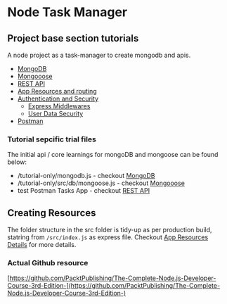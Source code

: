 # Node Task Manager


## Project base section tutorials
A node project as a task-manager to create mongodb and apis.

- [MongoDB](./guides/MongoDB.md)
- [Mongooose](./guides/Mongoose.md)
- [REST API](./guides/REST.md)
- [App Resources and routing](./guides/ResourcesDetails.md)
- [Authentication and Security](./guides/AuthenticationSecurity.md)
  - [Express Middlewares](./guides/ExpressMiddlewares.md)
  - [User Data Security](./guides/UserDataSecurity.md)
- [Postman](./guides/Postman.md)


### Tutorial sepcific trial files
The initial api / core learnings for mongoDB and mongoose can be found below:
- /tutorial-only/mongodb.js - checkout [MongoDB](./guides/MongoDB.md)
- /tutorial-only/src/db/mongoose.js - checkout [Mongooose](./guides/Mongoose.md)
- test Postman Tasks App - checkout [REST API](./guides/REST.md)


## Creating Resources
The folder structure in the src folder is tidy-up as per production build, statring from `/src/index.js` as express file. Checkout [App Resources Details](./guides/ResourcesDetails.md) for more details.

### Actual Github resource
[https://github.com/PacktPublishing/The-Complete-Node.js-Developer-Course-3rd-Edition-](https://github.com/PacktPublishing/The-Complete-Node.js-Developer-Course-3rd-Edition-)